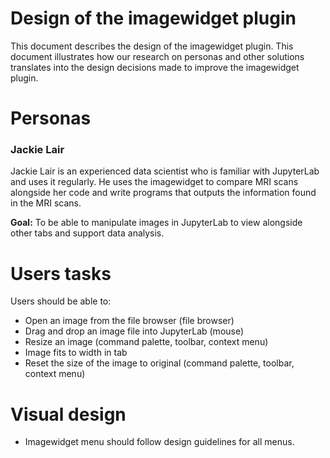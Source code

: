 # Design of the imagewidget plugin
This document describes the design of the imagewidget plugin. This document illustrates how our research on personas and other solutions translates into the design decisions made to improve the imagewidget plugin.

# Personas
### Jackie Lair
Jackie Lair is an experienced data scientist who is familiar with JupyterLab and uses it regularly. He uses the imagewidget to compare MRI scans alongside her code and write programs that outputs the information found in the MRI scans. 

**Goal:** To be able to manipulate images in JupyterLab to view alongside other tabs and support data analysis.



# Users tasks
Users should be able to:

* Open an image from the file browser (file browser)
* Drag and drop an image file into JupyterLab (mouse)
* Resize an image (command palette, toolbar, context menu)
* Image fits to width in tab
* Reset the size of the image to original (command palette, toolbar, context menu)

# Visual design
* Imagewidget menu should follow design guidelines for all menus.
